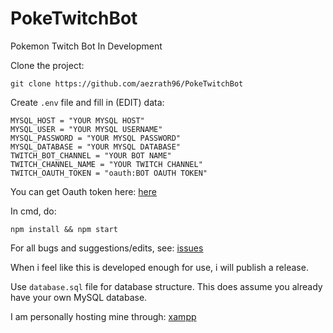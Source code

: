 # PokeTwitchBot
 Pokemon Twitch Bot In Development

Clone the project:

`git clone https://github.com/aezrath96/PokeTwitchBot`

Create `.env` file and fill in (EDIT) data:

```
MYSQL_HOST = "YOUR MYSQL HOST"
MYSQL_USER = "YOUR MYSQL USERNAME"
MYSQL_PASSWORD = "YOUR MYSQL PASSWORD"
MYSQL_DATABASE = "YOUR MYSQL DATABASE"
TWITCH_BOT_CHANNEL = "YOUR BOT NAME"
TWITCH_CHANNEL_NAME = "YOUR TWITCH CHANNEL"
TWITCH_OAUTH_TOKEN = "oauth:BOT OAUTH TOKEN"
```

You can get Oauth token here:
[here](https://twitchapps.com/tmi/)

In cmd, do:

`npm install && npm start`

For all bugs and suggestions/edits, see:
[issues](https://github.com/aezrath96/PokeTwitchBot/issues)

When i feel like this is developed enough for use, i will publish a release.

Use `database.sql` file for database structure.
This does assume you already have your own MySQL database.

I am personally hosting mine through: [xampp](https://www.apachefriends.org/index.html)